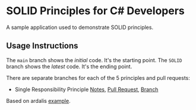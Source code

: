 # SOLID Principles for C# Developers

A sample application used to demonstrate SOLID principles. 

## Usage Instructions

The `main` branch shows the *initial* code. It's the starting point. 
The `SOLID` branch shows the *latest* code. It's the ending point. 

There are separate branches for each of the 5 principles and pull requests:
- Single Responsibility Principle [Notes](SRP.md), [Pull Request](https://github.com/s-pauls/solid-principles/pull/6), [Branch](https://github.com/s-pauls/solid-principles/tree/SRP) 


Based on ardalis [example](https://github.com/ardalis/SolidSample).
